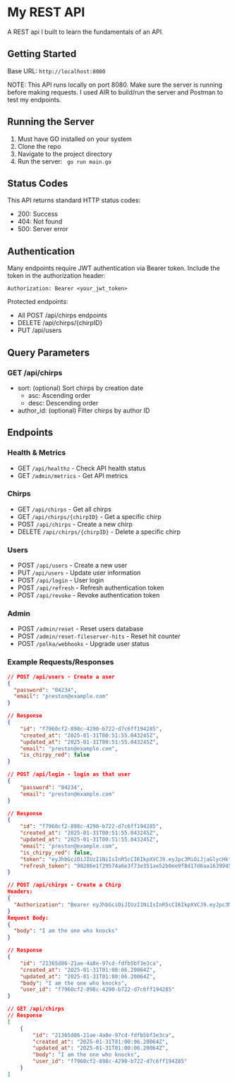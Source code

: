 # My REST API

A REST api I built to learn the fundamentals of an API.

## Getting Started 

Base URL: `http://localhost:8080`

NOTE: This API runs locally on port 8080. Make sure the server is running before making requests. I used AIR to build/run the server and Postman to test my endpoints.

## Running the Server 

1. Must have GO installed on your system
2. Clone the repo
3. Navigate to the project directory
4. Run the server:
``` go run main.go```

## Status Codes 

This API returns standard HTTP status codes:
- 200: Success
- 404: Not found
- 500: Server error

## Authentication 
Many endpoints require JWT authentication via Bearer token. Include the token in the authorization header:
```
Authorization: Bearer <your_jwt_token>
```

Protected endpoints:
- All POST /api/chirps endpoints
- DELETE /api/chirps/{chirpID}
- PUT /api/users

## Query Parameters
### GET /api/chirps
- sort: (optional) Sort chirps by creation date
    - asc: Ascending order
    - desc: Descending order
- author_id: (optional) Filter chirps by author ID

## Endpoints

### Health & Metrics
- GET `/api/healthz` - Check API health status
- GET `/admin/metrics` - Get API metrics

### Chirps
- GET `/api/chirps` - Get all chirps
- GET `/api/chirps/{chirpID}` - Get a specific chirp
- POST `/api/chirps` - Create a new chirp
- DELETE `/api/chirps/{chirpID}` - Delete a specific chirp

### Users
- POST `/api/users` - Create a new user
- PUT `/api/users` - Update user information
- POST `/api/login` - User login
- POST `/api/refresh` - Refresh authentication token
- POST `/api/revoke` - Revoke authentication token

### Admin
- POST `/admin/reset` - Reset users database
- POST `/admin/reset-fileserver-hits` - Reset hit counter
- POST `/polka/webhooks` - Upgrade user status

### Example Requests/Responses

```json
// POST /api/users - Create a user
{
  "password": "04234",
  "email": "preston@example.com"
}

// Response
{
    "id": "f7960cf2-898c-4290-b722-d7c6ff194285",
    "created_at": "2025-01-31T00:51:55.043245Z",
    "updated_at": "2025-01-31T00:51:55.043245Z",
    "email": "preston@example.com",
    "is_chirpy_red": false
}

// POST /api/login - login as that user
{
    "password": "04234",
    "email": "preston@example.com"
}

// Response
{
    "id": "f7960cf2-898c-4290-b722-d7c6ff194285",
    "created_at": "2025-01-31T00:51:55.043245Z",
    "updated_at": "2025-01-31T00:51:55.043245Z",
    "email": "preston@example.com",
    "is_chirpy_red": false,
    "token": "eyJhbGciOiJIUzI1NiIsInR5cCI6IkpXVCJ9.eyJpc3MiOiJjaGlycHktYWNjZXNzIiwic3ViIjoiZjc5NjBjZjItODk4Yy00MjkwLWI3MjItZDdjNmZmMTk0Mjg1IiwiZXhwIjoxNzM4MzEwMDI4LCJpYXQiOjE3MzgzMDY0Mjh9.18LL-SHykTrHLzyH7SyV8qPf-NuPghUkaCsdZCJ-H_U",
    "refresh_token": "98286e1f29574a6e3f73e351ae52b0ee9f8d17d6aa163994543e58c31cc7a0d9"
}

// POST /api/chirps - Create a Chirp
Headers:
{
  "Authorization": "Bearer eyJhbGciOiJIUzI1NiIsInR5cCI6IkpXVCJ9.eyJpc3MiOiJjaGlycHktYWNjZXNzIiwic3ViIjoiZjc5NjBjZjItODk4Yy00MjkwLWI3MjItZDdjNmZmMTk0Mjg1IiwiZXhwIjoxNzM4MzEwMDI4LCJpYXQiOjE3MzgzMDY0Mjh9.18LL-SHykTrHLzyH7SyV8qPf-NuPghUkaCsdZCJ-H_U"
}
Request Body:
{
  "body": "I am the one who knocks"
}

// Response 
{
    "id": "21365d86-21ae-4a8e-97cd-fdfb5bf3e3ca",
    "created_at": "2025-01-31T01:00:06.20064Z",
    "updated_at": "2025-01-31T01:00:06.20064Z",
    "body": "I am the one who knocks",
    "user_id": "f7960cf2-898c-4290-b722-d7c6ff194285"
}

// GET /api/chirps
// Response
[
    {
        "id": "21365d86-21ae-4a8e-97cd-fdfb5bf3e3ca",
        "created_at": "2025-01-31T01:00:06.20064Z",
        "updated_at": "2025-01-31T01:00:06.20064Z",
        "body": "I am the one who knocks",
        "user_id": "f7960cf2-898c-4290-b722-d7c6ff194285"
    }
]
```
